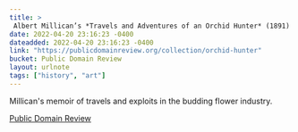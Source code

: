 ```yaml
---
title: > 
 Albert Millican’s *Travels and Adventures of an Orchid Hunter* (1891)
date: 2022-04-20 23:16:23 -0400
dateadded: 2022-04-20 23:16:23 -0400
link: "https://publicdomainreview.org/collection/orchid-hunter"
bucket: Public Domain Review
layout: urlnote
tags: ["history", "art"]
--- 
```

Millican's memoir of travels and exploits in the budding flower industry. 
 <!-- end excerpt --> 
<div class='bucket'><a class='internal-link' href='/buckets/public-domain-review'>Public Domain Review</a></div> 
